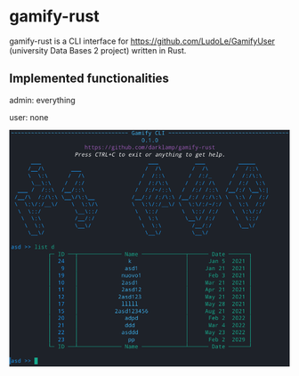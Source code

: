 # gamify-rust

gamify-rust is a CLI interface for https://github.com/LudoLe/GamifyUser (university Data Bases 2 project) written in Rust.

## Implemented functionalities

admin: everything



user: none

![screenshot](screenshot.png)
